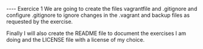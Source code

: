 ---- Exercice 1
We are going to create the files vagrantfile and .gitignore and configure .gitignore to ignore changes in the .vagrant and backup files as requested by the exercise.

Finally I will also create the README file to document the exercises I am doing and the LICENSE file with a license of my choice.

